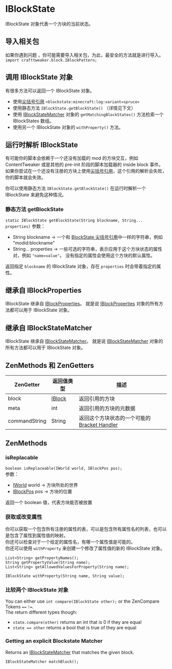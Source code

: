 # IBlockState

IBlockState 对象代表一个方块的当前状态。

## 导入相关包

如果你遇到问题 ，你可能需要导入相关包，为此，最安全的方法就是进行导入。  
`import crafttweaker.block.IBlockPattern;`

## 调用 IBlockState 对象

有很多方法可以返回一个 IBlockState 对象。

- 使用[尖括号引用](/Vanilla/Brackets/Bracket_BlockState/) `<blockstate:minecraft:log:variant=spruce>`
- 使用静态方法 `IBlockState.getBlockState()` （详情见下文）
- 使用 [IBlockStateMatcher](/Vanilla/Blocks/IBlockStateMatcher/) 对象的 `getMatchingBlockStates()` 方法检索一个 IBlockStates 数组。
- 使用另一个 IBlockState 对象的 `withProperty()` 方法。

## 运行时解析 IBlockState

有可能你的脚本会依赖于一个还没有加载的 mod 的方块交互，例如 ContentTweaker 或是其他的 pre-init 阶段的脚本加载器的 inside block 事件。 如果你尝试在一个还没有注册的方块上使用[尖括号引用](/Vanilla/Brackets/Bracket_BlockState/)，这个引用的解析会失败，你的脚本就会失效。

你可以使用静态方法 `IBlockState.getBlockState()` 在运行时解析一个 IBlockState 来避免这种情况。

### 静态方法 getBlockState

`static IBlockState getBlockState(String blockname, String... properties)` 参数：

- String blockname → 一个和 [BlockState 尖括号引用](/Vanilla/Brackets/Bracket_BlockState/)中一样的字符串，例如 "modid:blockname"
- String... properties → 一些可选的字符串，表示应用于这个方块状态的属性对，例如 `"name=value"`。 没有指定的属性会使用这个方块的默认属性。

返回指定 `blockname` 的 IBlockState 对象，存在 `properties` 时会带着指定的属性。

## 继承自 IBlockProperties

IBlockState 继承自 [IBlockProperties](/Vanilla/Blocks/IBlockProperties/)。 就是说 [IBlockProperties](/Vanilla/Blocks/IBlockProperties/) 对象的所有方法都可以用于 IBlockState 对象。

## 继承自 IBlockStateMatcher

IBlockState 继承自 [IBlockStateMatcher](/Vanilla/Blocks/IBlockStateMatcher/)。 就是说 [IBlockStateMatcher](/Vanilla/Blocks/IBlockStateMatcher/) 对象的所有方法都可以用于 IBlockState 对象。

## ZenMethods 和 ZenGetters

| ZenGetter     | 返回值类型                             | 描述                                                                      |
| ------------- | --------------------------------- | ----------------------------------------------------------------------- |
| block         | [IBlock](/Vanilla/Blocks/IBlock/) | 返回引用的方块                                                                 |
| meta          | int                               | 返回引用的方块的元数据                                                             |
| commandString | String                            | 返回这个方块状态的一个可能的 [Bracket Handler](/Vanilla/Brackets/Bracket_BlockState/) |

## ZenMethods

### isReplacable

`boolean isReplaceable(IWorld world, IBlockPos pos);`  
参数：

- [IWorld](/Vanilla/World/IWorld/) world → 方块所处的世界
- [IBlockPos](/Vanilla/World/IBlockPos/) pos → 方块的位置

返回一个 boolean 值，代表方块能否被放置

### 获取或改变属性

你可以获取一个包含所有注册的属性的表，可以是包含所有属性名的列表，也可以是包含了属性到属性值的映射。  
你还可以检查对于一个给定的属性名，有哪一个属性值是可能的。  
你还可以使用 `withProperty` 来创建一个修改了属性值的新的 IBlockState 对象。

    List<String> getPropertyNames();
    String getPropertyValue(String name);
    List<String> getAllowedValuesForProperty(String name);
    
    IBlockState withProperty(String name, String value);
    

### 比较两个 IBlockState 对象

You can either use `int compare(IBlockState other);` or the ZenCompare Tokens `==` `!=`.  
The return different types though:

- `state.compare(other)` returns an int that is 0 if they are equal
- `state == other` returns a bool that is true of they are equal

### Getting an explicit Blockstate Matcher

Returns an [IBlockStateMatcher](/Vanilla/Blocks/IBlockStateMatcher/) that matches the given block.

    IBlockStateMatcher matchBlock();